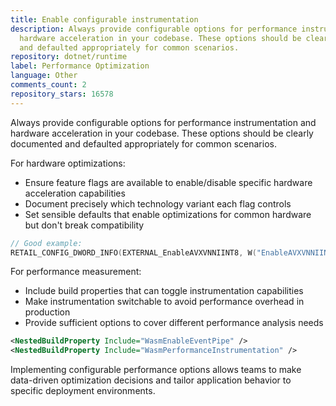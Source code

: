 ```yaml
---
title: Enable configurable instrumentation
description: Always provide configurable options for performance instrumentation and
  hardware acceleration in your codebase. These options should be clearly documented
  and defaulted appropriately for common scenarios.
repository: dotnet/runtime
label: Performance Optimization
language: Other
comments_count: 2
repository_stars: 16578
---
```


Always provide configurable options for performance instrumentation and hardware acceleration in your codebase. These options should be clearly documented and defaulted appropriately for common scenarios.

For hardware optimizations:
- Ensure feature flags are available to enable/disable specific hardware acceleration capabilities
- Document precisely which technology variant each flag controls
- Set sensible defaults that enable optimizations for common hardware but don't break compatibility

```c++
// Good example:
RETAIL_CONFIG_DWORD_INFO(EXTERNAL_EnableAVXVNNIINT8, W("EnableAVXVNNIINT8"), 1, "Allows AVXVNNI8+ hardware intrinsics to be disabled")
```

For performance measurement:
- Include build properties that can toggle instrumentation capabilities
- Make instrumentation switchable to avoid performance overhead in production
- Provide sufficient options to cover different performance analysis needs

```xml
<NestedBuildProperty Include="WasmEnableEventPipe" />
<NestedBuildProperty Include="WasmPerformanceInstrumentation" />
```

Implementing configurable performance options allows teams to make data-driven optimization decisions and tailor application behavior to specific deployment environments.
